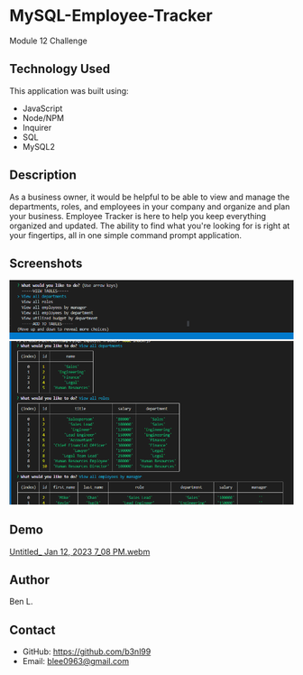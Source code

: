 # MySQL-Employee-Tracker
Module 12 Challenge

## Technology Used
This application was built using:
* JavaScript
* Node/NPM
* Inquirer
* SQL
* MySQL2

## Description
As a business owner, it would be helpful to be able to view and manage the departments, roles, and employees in your company and organize and plan your business. Employee Tracker is here to help you keep everything organized and updated. The ability to find what you're looking for is right at your fingertips, all in one simple command prompt application.


## Screenshots
![screenshot](/lib/img/Screenshot%202023-01-12%20191333.png)
![screenshot](/lib/img/Screenshot%202023-01-12%20191504.png)

## Demo
[Untitled_ Jan 12, 2023 7_08 PM.webm](https://user-images.githubusercontent.com/113658138/212231094-d4fbeca7-0c12-4557-961b-d0cd12dbf2f3.webm)

## Author
Ben L.

## Contact
* GitHub: https://github.com/b3nl99
* Email: blee0963@gmail.com
